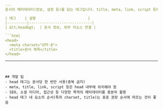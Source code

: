 ```yaml
---
문서의 메타데이터(정보, 설정 등)를 담는 태그입니다. title, meta, link, script 등이 포함됩니다.

| 태그    | 설명                        |
|---------|-----------------------------|
| &lt;head&gt;  | 문서 정보, 외부 리소스 연결 |

```html
<head>
  <meta charset="UTF-8">
  <title>문서 제목</title>
</head>
```

---
```


## 개발 팁
- head 태그는 문서당 한 번만 사용(중복 금지)
- meta, title, link, script 등은 head 내부에 위치해야 함
- SEO, 소셜 미디어, 접근성 등 다양한 목적의 메타데이터를 충분히 활용
- head 태그 내 요소의 순서(특히 charset, title)는 표준 권장 순서에 따르는 것이 좋음
